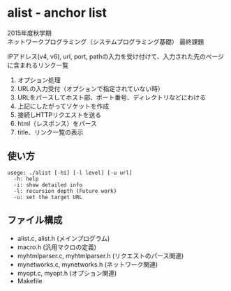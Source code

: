 alist - anchor list
=======================================================

2015年度秋学期  
ネットワークプログラミング（システムプログラミング基礎） 最終課題

IPアドレス(v4, v6), url, port, pathの入力を受け付けて、入力された先のページに含まれるリンク一覧

1. オプション処理
2. URLの入力受付（オプションで指定されていない時）
3. URLをパースしてホスト部、ポート番号、ディレクトリなどにわける
4. 上記にしたがってソケットを作成
5. 接続しHTTPリクエストを送る
6. html（レスポンス）をパース
7. title、リンク一覧の表示

## 使い方

```
usege: ./alist [-hi] [-l level] [-u url]
  -h: help
  -i: show detailed info
  -l: recursion depth (Future work)
  -u: set the target URL
```

## ファイル構成

- alist.c, alist.h (メインプログラム)
- macro.h (汎用マクロの定義)
- myhtmlparser.c, myhtmlparser.h (リクエストのパース関連)
- mynetworks.c, mynetworks.h (ネットワーク関連)
- myopt.c, myopt.h (オプション関連)
- Makefile
